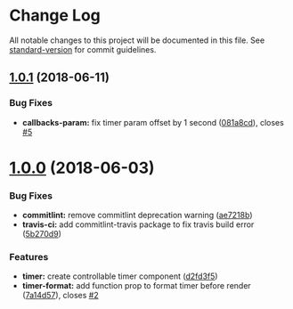 # Change Log

All notable changes to this project will be documented in this file. See [standard-version](https://github.com/conventional-changelog/standard-version) for commit guidelines.

<a name="1.0.1"></a>
## [1.0.1](https://github.com/yassinedoghri/react-timer-machine/compare/v1.0.0...v1.0.1) (2018-06-11)


### Bug Fixes

* **callbacks-param:** fix timer param offset by 1 second ([081a8cd](https://github.com/yassinedoghri/react-timer-machine/commit/081a8cd)), closes [#5](https://github.com/yassinedoghri/react-timer-machine/issues/5)



<a name="1.0.0"></a>
# [1.0.0](https://github.com/yassinedoghri/react-timer-machine/compare/ae7218b...v1.0.0) (2018-06-03)


### Bug Fixes

* **commitlint:** remove commitlint deprecation warning ([ae7218b](https://github.com/yassinedoghri/react-timer-machine/commit/ae7218b))
* **travis-ci:** add commitlint-travis package to fix travis build error ([5b270d9](https://github.com/yassinedoghri/react-timer-machine/commit/5b270d9))


### Features

* **timer:** create controllable timer component ([d2fd3f5](https://github.com/yassinedoghri/react-timer-machine/commit/d2fd3f5))
* **timer-format:** add function prop to format timer before render ([7a14d57](https://github.com/yassinedoghri/react-timer-machine/commit/7a14d57)), closes [#2](https://github.com/yassinedoghri/react-timer-machine/issues/2)
